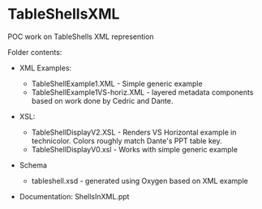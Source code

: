# TableShellsXML
POC work on TableShells XML represention

Folder contents:
 
- XML Examples:
	- TableShellExample1.XML - Simple generic example
	- TableShellExample1VS-horiz.XML  - layered metadata components based on work done by Cedric and Dante.
	
- XSL:
	- TableShellDisplayV2.XSL - Renders VS Horizontal example in technicolor. Colors roughly match Dante's PPT table key.
	- TableShellDisplayV0.xsl - Works with simple generic example

- Schema
	- tableshell.xsd - generated using Oxygen based on XML example
	
- Documentation: ShellsInXML.ppt
	

